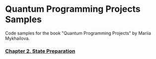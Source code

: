 # Quantum Programming Projects Samples
Code samples for the book "Quantum Programming Projects" by Mariia Mykhailova.

### [Chapter 2. State Preparation](./2_state_preparation/)


